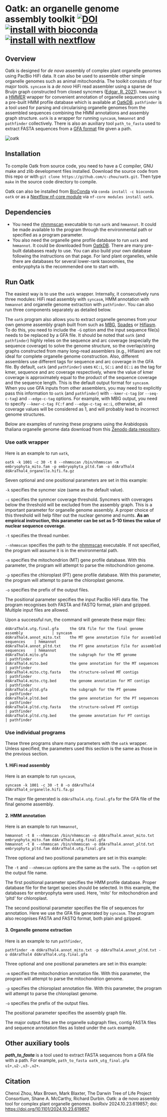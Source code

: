# Oatk: an organelle genome assembly toolkit [![DOI](https://zenodo.org/badge/DOI/10.5281/zenodo.7631376.svg)](https://doi.org/10.5281/zenodo.7631376)[![install with bioconda](https://img.shields.io/badge/install%20with-bioconda-brightgreen.svg?style=flat)](http://bioconda.github.io/recipes/oatk/README.html)[![install with nextflow](https://img.shields.io/badge/install%20with-nextflow-brightgreen.svg?style=flat)](https://nf-co.re/modules/oatk)

## Overview

Oatk is designed for *de novo* assembly of complex plant organelle genomes using PacBio HiFi data. It can also be used to assemble other simple organelle genomes such as animal mitochondria. The toolkit consists of four major tools. `syncasm` is a *de novo* HiFi read assembler using a sparse de Bruijn graph constructed from closed syncmers ([Edgar, R. 2021](https://peerj.com/articles/10805/)). `hmmannot` is a [HMMER](http://hmmer.org/) wrapper for convenient annotation of organelle sequences using a pre-built HMM profile database which is available at [OatkDB](https://github.com/c-zhou/OatkDB.git). `pathfinder` is a tool used for parsing and circularising organelle genomes from the assembled sequences combining the HMM annotations and assembly graph structure. `oatk` is a wrapper for running `syncasm`, `hmmannot` and `pathfinder` collectively. There is also an auxiliary tool `path_to_fasta` used to extract FASTA sequences from a [GFA format](https://github.com/GFA-spec/GFA-spec) file given a path.

![oatk](https://github.com/c-zhou/oatk/assets/11916266/dca0e73b-e3aa-49ca-b3b6-18a53936cdca)

## Installation

To compile Oatk from source code, you need to have a C compiler, GNU make and zlib development files installed. Download the source code from this repo or with `git clone https://github.com/c-zhou/oatk.git`. Then type `make` in the source code directory to compile.

Oatk can also be installed from [BioConda](https://bioconda.github.io/recipes/oatk/README.html) via `conda install -c bioconda oatk` or as a [Nextflow nf-core module](https://nf-co.re/modules/oatk) via `nf-core modules install oatk`.



## Dependencies

- You need the [nhmmscan](http://hmmer.org/) executable to run `oatk` and `hmmannot`. It could be made available to the program through the environmental path or specified as a program parameter.
- You also need the organelle gene profile database to run `oatk` and `hmmannot`. It could be downloaded from [OatkDB](https://github.com/c-zhou/OatkDB.git). There are many pre-built databases ready to use. You can also build your own database following the instructions on that page. For land plant organelles, while there are databases for several lower-rank taxonomies, the embryophyta is the recommended one to start with.

## Run Oatk

The easiest way is to use the `oatk` wrapper. Internally, it consecutively runs three modules: HiFi read assembly with `syncasm`, HMM annotation with `hmmannot` and organelle genome extraction with `pathfinder`. You can also run three components separately as detailed below.

The `oatk` program also allows you to extract organelle genomes from your own genome assembly graph built from such as [MBG](https://github.com/maickrau/MBG), [Spades](https://github.com/ablab/spades) or [Hifiasm](https://github.com/chhylp123/hifiasm). To do this, you need to include the `-G` option amd the input sequence file(s) needs to be replaced by a GFA file. It should be noted that `oatk` (and `pathfinder`) highly relies on the sequence and arc coverage (especially the sequence coverage) to solve the genome structure, so the overlap/string graphs constructed from many long-read assemblers (e.g., Hifiasm) are not ideal for complete organelle genome construction. Also, different assemblers use different tags for sequence and arc coverage in the GFA file. By default, `oatk` (and `pathfinder`) uses `KC:i`, `SC:i` and `EC:i` as the tag for kmer, sequence and arc coverage respectively, where the value of kmer coverage is approximately equal to the product of the sequence coverage and the sequence length. This is the default output format for `syncasm`. When you use GFA inputs from other assemblers, you may need to explicitly pass this information to `oatk` (and `pathfinder`) with `--kmer-c-tag` (or `--seq-c-tag`) and `--edge-c-tag` options. For example, with MBG output, you need to specify `--kmer-c-tag FC:f` and `--edge-c-tag ec:i`, otherwise, all coverage values will be considered as 1, and will probably lead to incorrect genome structures.

Below are examples of running these programs using the Arabidopsis thaliana organelle genome data download from this [Zenodo data repository](https://zenodo.org/records/10367917).

### Use oatk wrapper

Here is an example to run `oatk`,

    oatk -k 1001 -c 30 -t 8 --nhmmscan /bin/nhmmscan -m embryophyta_mito.fam -p embryophyta_pltd.fam -o ddAraThal4 ddAraThal4_organelle.hifi.fa.gz

Seven optional and one positional parameters are set in this example:

`-k` specifies the syncmer size (same as the default value).

`-c` specifies the synmcer coverage threshold. Syncmers with coverages below the threshold will be excluded from the assembly graph. This is a important parameter for organelle genome assembly. A proper choice of this threshold will help filter out the nuclear genome and numts. **As an empirical instruction, this parameter can be set as 5-10 times the value of nuclear sequence coverage**.

`-t` specifies the thread number.

`--nhmmscan` specifies the path to the [nhmmscan](http://hmmer.org/) executable. If not specified, the program will assume it is in the environmental path.

`-m` specifies the mitochondrion (MT) gene profile database. With this parameter, the program will attempt to parse the mitochondrion genome.

`-p` specifies the chloroplast (PT) gene profile database. With this parameter, the program will attempt to parse the chloroplast genome.

`-o` specifies the prefix of the output files.

The positional parameter specifies the input PacBio HiFi data file. The program recognises both FASTA and FASTQ format, plain and gzipped. Multiple input files are allowed.

Upon a successful run, the command will generate these major files:
~~~
ddAraThal4.utg.final.gfa     the GFA file for the final genome assembly             | syncasm
ddAraThal4.annot_mito.txt    the MT gene annotation file for assembled sequences    | hmmannot
ddAraThal4.annot_pltd.txt    the PT gene annotation file for assembled sequences    | hmmannot
ddAraThal4.mito.gfa          the subgraph for the MT genome                         | pathfinder
ddAraThal4.mito.bed          the gene annotation for the MT sequences               | pathfinder
ddAraThal4.mito.ctg.fasta    the structure-solved MT contigs                        | pathfinder
ddAraThal4.mito.ctg.bed      the genome annotation for MT contigs                   | pathfinder
ddAraThal4.pltd.gfa          the subgraph for the PT genome                         | pathfinder
ddAraThal4.pltd.bed          the gene annotation for the PT sequences               | pathfinder
ddAraThal4.pltd.ctg.fasta    the structure-solved PT contigs                        | pathfinder
ddAraThal4.pltd.ctg.bed      the genome annotation for PT contigs                   | pathfinder
~~~

### Use individual programs

These three programs share many parameters with the `oatk` wrapper. Unless specified, the parameters used this section is the same as those in the previous section.

#### 1. HiFi read assembly

Here is an example to run `syncasm`,

    syncasm -k 1001 -c 30 -t 8 -o ddAraThal4 ddAraThal4_organelle.hifi.fa.gz

The major file generated is `ddAraThal4.utg.final.gfa` for the GFA file of the final genome assembly. 

#### 2. HMM annotation

Here is an example to run `hmmannot`,

    hmmannot -t 8 --nhmmscan /bin/nhmmscan -o ddAraThal4.annot_mito.txt embryophyta_mito.fam ddAraThal4.utg.final.gfa
    hmmannot -t 8 --nhmmscan /bin/nhmmscan -o ddAraThal4.annot_pltd.txt embryophyta_pltd.fam ddAraThal4.utg.final.gfa
 
Three optional and two positional parameters are set in this example:

The `-t` and `--nhmmscan` options are the same as the `oatk`. The `-o` option set the output file name. 

The first positional parameter specifies the HMM profile database. Proper database file for the target species should be selected. In this example, the databases for embryophyta were used. Here, 'mito' for mitochondrion and 'pltd' for chloroplast. 

The second positional parameter specifies the file of sequences for annotation. Here we use the GFA file generated by `syncasm`. The program also recognises FASTA and FASTQ format, both plain and gzipped.

#### 3. Organelle genome extraction

Here is an example to run `pathfinder`,

    pathfinder -m ddAraThal4.annot_mito.txt -p ddAraThal4.annot_pltd.txt -o ddAraThal4 ddAraThal4.utg.final.gfa
    
Three optional and one positional parameters are set in this example:

`-m` specifies the mitochondrion annotation file. With this parameter, the program will attempt to parse the mitochondrion genome.

`-p` specifies the chloroplast annotation file. With this parameter, the program will attempt to parse the chloroplast genome.

`-o` specifies the prefix of the output files.

The positional parameter specifies the assembly graph file.

The major output files are the organelle subgraph files, contig FASTA files and sequence annotation files as listed under the `oatk` example.

## Other auxiliary tools

***path_to_fasta*** is a tool used to extract FASTA sequences from a GFA file with a path. For example, `path_to_fasta oatk_utg_final.gfa u1+,u2-,u3-,u2+`.

## Citation
Chenxi Zhou, Max Brown, Mark Blaxter, The Darwin Tree of Life Project Consortium, Shane A. McCarthy, Richard Durbin. Oatk: a de novo assembly tool for complex plant organelle genomes. bioRxiv 2024.10.23.619857; doi: https://doi.org/10.1101/2024.10.23.619857
